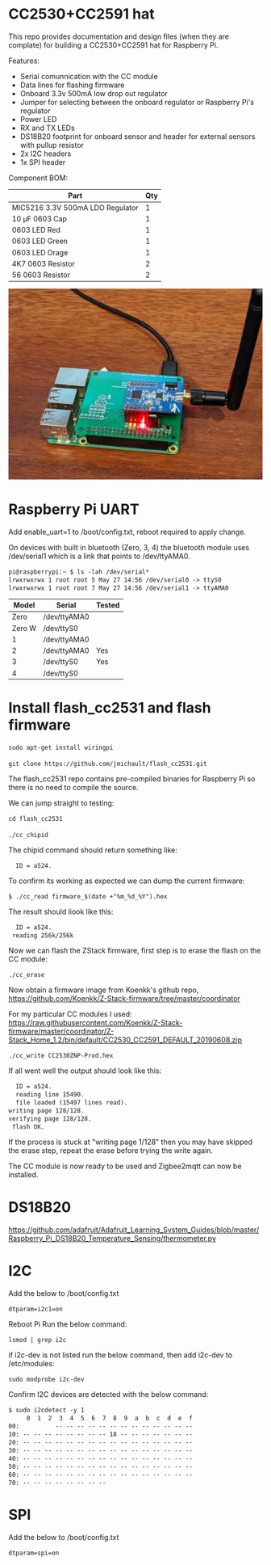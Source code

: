 # CC2530+CC2591 hat

This repo provides documentation and design files (when they are complate) for building a CC2530+CC2591 hat for Raspberry Pi.

Features:
- Serial comunnication with the CC module
- Data lines for flashing firmware
- Onboard 3.3v 500mA low drop out regulator
- Jumper for selecting between the onboard regulator or Raspberry Pi's regulator
- Power LED
- RX and TX LEDs
- DS18B20 footprint for onboard sensor and header for external sensors with pullup resistor
- 2x I2C headers
- 1x SPI header

Component BOM:

Part|Qty
------------- | -------------
MIC5216 3.3V 500mA LDO Regulator |1
10 µF 0603 Cap|1
0603 LED Red|1
0603 LED Green|1
0603 LED Orage|1
4K7 0603 Resistor|2
56 0603 Resistor|2


![Alt text](images/Zigbeegw.jpg?raw=true "Title")

# Raspberry Pi UART

Add enable_uart=1 to /boot/config.txt, reboot required to apply change.

On devices with built in bluetooth (Zero, 3, 4) the bluetooth module uses /dev/serial1 which is a link that points to /dev/ttyAMA0.

```
pi@raspberrypi:~ $ ls -lah /dev/serial*
lrwxrwxrwx 1 root root 5 May 27 14:56 /dev/serial0 -> ttyS0
lrwxrwxrwx 1 root root 7 May 27 14:56 /dev/serial1 -> ttyAMA0
```

Model|Serial|Tested
------------- | ------------- | -------------
Zero|/dev/ttyAMA0|
Zero W|/dev/ttyS0|
1|/dev/ttyAMA0|
2|/dev/ttyAMA0|Yes
3|/dev/ttyS0|Yes
4|/dev/ttyS0|



# Install flash_cc2531 and flash firmware
```
sudo apt-get install wiringpi

git clone https://github.com/jmichault/flash_cc2531.git
```

The flash_cc2531 repo contains pre-compiled binaries for Raspberry Pi so there is no need to compile the source.

We can jump straight to testing:
```
cd flash_cc2531

./cc_chipid 
```
The chipid command should return something like:
```
  ID = a524.
```

To confirm its working as expected we can dump the current firmware:
```
$ ./cc_read firmware_$(date +"%m_%d_%Y").hex
```

The result should liook like this:
```
  ID = a524.
 reading 256k/256k
```

Now we can flash the ZStack firmware, first step is to erase the flash on the CC module:
```
./cc_erase
```

Now obtain a firmware image from Koenkk's github repo, https://github.com/Koenkk/Z-Stack-firmware/tree/master/coordinator

For my particular CC modules I used: https://raw.githubusercontent.com/Koenkk/Z-Stack-firmware/master/coordinator/Z-Stack_Home_1.2/bin/default/CC2530_CC2591_DEFAULT_20190608.zip

```
./cc_write CC2530ZNP-Prod.hex
```

If all went well the output should look like this:
```
  ID = a524.
  reading line 15490.
  file loaded (15497 lines read).
writing page 128/128.
verifying page 128/128.
 flash OK.
```

If the process is stuck at "writing page 1/128" then you may have skipped the erase step, repeat the erase before trying the write again.

The CC module is now ready to be used and Zigbee2mqtt can now be installed.


# DS18B20

https://github.com/adafruit/Adafruit_Learning_System_Guides/blob/master/Raspberry_Pi_DS18B20_Temperature_Sensing/thermometer.py



# I2C
Add the below to /boot/config.txt
```
dtparam=i2c1=on
```

Reboot Pi
Run the below command:
```
lsmod | grep i2c
```

if i2c-dev is not listed run the below command, then add i2c-dev to /etc/modules:
```
sudo modprobe i2c-dev
```
Confirm I2C devices are detected with the below command:
```
$ sudo i2cdetect -y 1
     0  1  2  3  4  5  6  7  8  9  a  b  c  d  e  f
00:          -- -- -- -- -- -- -- -- -- -- -- -- -- 
10: -- -- -- -- -- -- -- -- 18 -- -- -- -- -- -- -- 
20: -- -- -- -- -- -- -- -- -- -- -- -- -- -- -- -- 
30: -- -- -- -- -- -- -- -- -- -- -- -- -- -- -- -- 
40: -- -- -- -- -- -- -- -- -- -- -- -- -- -- -- -- 
50: -- -- -- -- -- -- -- -- -- -- -- -- -- -- -- -- 
60: -- -- -- -- -- -- -- -- -- -- -- -- -- -- -- -- 
70: -- -- -- -- -- -- -- --                      
```

# SPI
Add the below to /boot/config.txt
```
dtparam=spi=on
```



